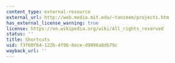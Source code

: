 ```yaml
---
content_type: external-resource
external_url: http://web.media.mit.edu/~tanzeem/projects.htm
has_external_license_warning: true
license: https://en.wikipedia.org/wiki/All_rights_reserved
status: ''
title: Shortcuts
uid: f3f60f64-122b-4f96-8ece-d9996a8db79c
wayback_url: ''
---
```


